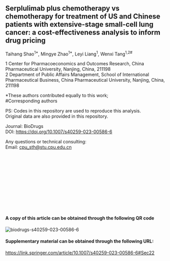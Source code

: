 ## Serplulimab plus chemotherapy vs chemotherapy for treatment of US and Chinese patients with extensive-stage small-cell lung cancer: a cost-effectiveness analysis to inform drug pricing

Taihang Shao<sup>1*</sup>, Mingye Zhao<sup>1*</sup>, Leyi Liang<sup>1</sup>, Wenxi Tang<sup>1,2#</sup>

1 Center for Pharmacoeconomics and Outcomes Research, China Pharmaceutical University, Nanjing, China, 211198<br>
2 Department of Public Affairs Management, School of International Pharmaceutical Business, China Pharmaceutical University, Nanjing, China, 211198

*These authors contributed equally to this work; <br>
#Corresponding authors

PS: Codes in this repository are used to reproduce this analysis.<br>
Original data are also provided in this repository.<br>

Journal: BioDrugs<br>
DOI: https://doi.org/10.1007/s40259-023-00586-6

Any questions or technical consulting:<br>
Email: cpu_sth@stu.cpu.edu.cn


<br>
<br>
<br>
<br>
<br>
<br>
<br>
<br>
<br>
<br>

#### A copy of this article can be obtained through the following QR code<br>
![biodrugs-s40259-023-00586-6](https://user-images.githubusercontent.com/101975842/223887115-0ab9bcf4-c999-4a98-bd0e-f59554c2075a.png)

#### Supplementary material can be obtained through the following URL:<br>
https://link.springer.com/article/10.1007/s40259-023-00586-6#Sec22
